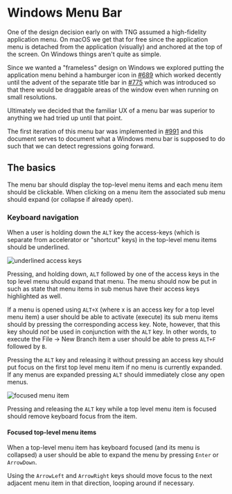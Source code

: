 # Windows Menu Bar

One of the design decision early on with TNG assumed a high-fidelity application
menu. On macOS we get that for free since the application menu is detached from
the application (visually) and anchored at the top of the screen. On Windows
things aren't quite as simple.

Since we wanted a "frameless" design on Windows we explored putting the
application menu behind a hamburger icon in [#689](https://github.com/desktop/desktop/pull/689)
which worked decently until the advent of the separate title bar in [#775](https://github.com/desktop/desktop/pull/775) which was introduced so that
there would be draggable areas of the window even when running on small resolutions.

Ultimately we decided that the familiar UX of a menu bar was superior to anything
we had tried up until that point.

The first iteration of this menu bar was implemented in [#991](https://github.com/desktop/desktop/pull/991) and this document serves to
document what a Windows menu bar is supposed to do such that we can detect
regressions going forward.

## The basics

The menu bar should display the top-level menu items and each menu item
should be clickable. When clicking on a menu item the associated sub menu
should expand (or collapse if already open).

### Keyboard navigation

When a user is holding down the `ALT` key the access-keys (which is separate from
accelerator or "shortcut" keys) in the top-level menu items should be underlined.

![underlined access keys](https://cloud.githubusercontent.com/assets/634063/24377826/02f7cb34-1341-11e7-9514-4b229372f985.png)

Pressing, and holding down, `ALT` followed by one of the access keys in the top
level menu should expand that menu. The menu should now be put in such as state
that menu items in sub menus have their access keys highlighted as well.

If a menu is opened using `ALT+X` (where x is an access key for a top level menu
item) a user should be able to activate (execute) its sub menu items should by
pressing the corresponding access key. Note, however, that this key should *not*
be used in conjunction with the `ALT` key. In other words, to execute the
File -> New Branch item a user should be able to press `ALT+F` followed by `B`.

Pressing the `ALT` key and releasing it without pressing an access key should
put focus on the first top level menu item if no menu is currently expanded. If
any menus are expanded pressing `ALT` should immediately close any open menus.

![focused menu item](https://cloud.githubusercontent.com/assets/634063/24378079/f6bff85e-1341-11e7-8d79-dbc8681fa9f0.png)

Pressing and releasing the `ALT` key while a top level menu item is focused should
remove keyboard focus from the item.

#### Focused top-level menu items

When a top-level menu item has keyboard focused (and its menu is collapsed) a
user should be able to expand the menu by pressing `Enter` or `ArrowDown`.

Using the `ArrowLeft` and `ArrowRight` keys should move focus to the next
adjacent menu item in that direction, looping around if necessary.
